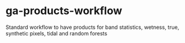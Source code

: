 # ga-products-workflow
Standard workflow to have products for band statistics, wetness, true, synthetic pixels, tidal and random forests
